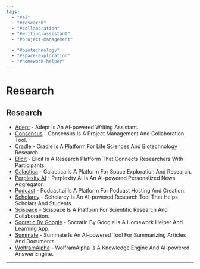 ```yaml
---
tags:
  - "#ai"
  - "#research"
  - "#collaboration"
  - "#writing-assistant"
  - "#project-management"

  - "#biotechnology"
  - "#space-exploration"
  - "#homework-helper"
---
```

# Research

## Research

- [Adept](https://www.adept.ai/) - Adept Is An AI-powered Writing Assistant.
- [Consensus](https://consensus.app/) - Consensus Is A Project Management And Collaboration Tool.
- [Cradle](https://cradle.bio/) - Cradle Is A Platform For Life Sciences And Biotechnology Research.
- [Elicit](https://elicit.org/) - Elicit Is A Research Platform That Connects Researchers With Participants.
- [Galactica](https://galactica.org/) - Galactica Is A Platform For Space Exploration And Research.
- [Perplexity AI](https://www.perplexity.ai/) - Perplexity AI Is An AI-powered Personalized News Aggregator.
- [Podcast](https://podcast.ai/) - Podcast.ai Is A Platform For Podcast Hosting And Creation.
- [Scholarcy](https://www.scholarcy.com/) - Scholarcy Is An AI-powered Research Tool That Helps Scholars And Students.
- [Scispace](https://typeset.io/) - Scispace Is A Platform For Scientific Research And Collaboration.
- [Socratic By Google](https://socratic.org/) - Socratic By Google Is A Homework Helper And Learning App.
- [Summate](https://summate.it/) - Summate Is An AI-powered Tool For Summarizing Articles And Documents.
- [WolframAlpha](https://www.wolframalpha.com/) - WolframAlpha Is A Knowledge Engine And AI-powered Answer Engine.

---
